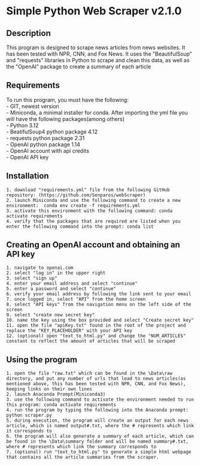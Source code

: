 # Simple Python Web Scraper v2.1.0

## Description

This program is designed to scrape news articles from news websites. It has been tested with NPR, CNN, and Fox News. It uses the "BeautifulSoup" and "requests" libraries in Python to scrape and clean this data, as well as the "OpenAI" package to create a summary of each article

## Requirements

To run this program, you must have the following:\
    - GIT, newest version\
    - Miniconda, a minimal installer for conda. After importing the yml file you will have the following packages(among others)\
        - Python 3.12\
        - BeatifulSoup4 python package 4.12\
        - requests python package 2.31\
        - OpenAI python package 1.14\
        - OpenAI account with api credits\
        - OpenAI API key

## Installation

    1. download "requirements.yml" file from the following GitHub repository: (https://github.com/Senparos/webScraper)
    2. launch Miniconda and use the following command to create a new environment:  conda env create -f requirements.yml
    3. activate this environment with the following command: conda activate requirements
    4. verify that the packages that are required are listed when you enter the following command into the prompt: conda list

## Creating an OpenAI account and obtaining an API key

    1. navigate to openai.com
    2. select "log in" in the upper right
    3. select "sign up"
    4. enter your email address and select "continue"
    5. enter a password and select "continue"
    6. verify your email address by following the link sent to your email 
    7. once logged in, select "API" from the home screen
    8. select "API keys" from the navigation menu on the left side of the screen
    9. select "create new secret key"
    10. name the key using the box provided and select "Create secret key"
    11. open the file "apiKey.txt" found in the root of the project and replace the "KEY_PLACEHOLDER" with your API key
    12. (optional) open "text_to_html.py" and change the "NUM_ARTICLES" constant to reflect the amount of articles that will be scraped


## Using the program

    1. open the file "raw.txt" which can be found in the \Data\raw directory, and put any number of urls that lead to news articles(as mentioned above, this has been tested with NPR, CNN, and Fox News), keeping links on their own lines
    2. launch Anaconda Prompt(Miniconda3)
    3. use the following command to activate the environment needed to run this program: conda activate requirements
    4. run the program by typing the following into the Anaconda prompt: python scraper.py
    5. during execution, the program will create an output for each news article, which is named output#.txt, where the # represents which link it corresponds to
    6. the program will also generate a summary of each article, which can be found in the \Data\summary folder and will be named summary#.txt, where # represents which link the summary corresponds to
    7. (optional) run "text_to_html.py" to generate a simple html webpage that contains all the article summaries from the scraper.
